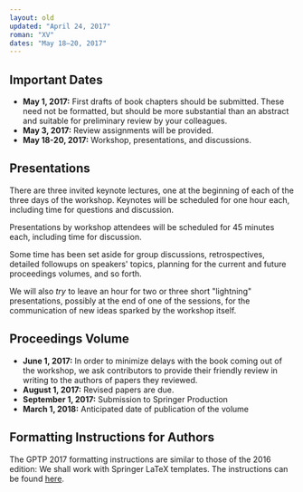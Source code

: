 ```yaml
---
layout: old
updated: "April 24, 2017"
roman: "XV"
dates: "May 18–20, 2017"
---
```


## Important Dates

- **May 1, 2017:** First drafts of book chapters should be submitted. These need not be formatted, but should be more substantial than an abstract and suitable for preliminary review by your colleagues.
- **May 3, 2017:** Review assignments will be provided.
- **May 18-20, 2017:** Workshop, presentations, and discussions.

## Presentations

There are three invited keynote lectures, one at the beginning of each of the three days of the workshop. Keynotes will be scheduled for one hour each, including time for questions and discussion.

Presentations by workshop attendees will be scheduled for 45 minutes each, including time for discussion.

Some time has been set aside for group discussions, retrospectives, detailed followups on speakers' topics, planning for the current and future proceedings volumes, and so forth.

We will also _try_ to leave an hour for two or three short "lightning" presentations, possibly at the end of one of the sessions, for the communication of new ideas sparked by the workshop itself.

## Proceedings Volume

- **June 1, 2017:** In order to minimize delays with the book coming out of the workshop, we ask contributors to provide their friendly review in writing to the authors of papers they reviewed.  
- **August 1, 2017:** Revised papers are due.
- **September 1, 2017:** Submission to Springer Production
- **March 1, 2018:** Anticipated date of publication of the volume

## Formatting Instructions for Authors

The GPTP 2017 formatting instructions are similar to those of the 2016 edition: We shall work with Springer LaTeX templates. The instructions can be found [here](https://github.com/banzhaf/GPTP-2017-Chapter-Formatting).

